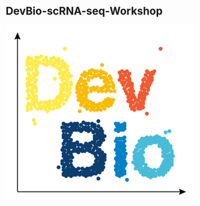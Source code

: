 # DevBio-scRNA-seq-Workshop

<p style="text-align:center;"><img src="https://raw.githubusercontent.com/oligomyeggo/DevBio-scRNA-seq-Workshop/main/img/devbioscrnaseqworkshoplogo.png?token=ADDSPGSQN2ZFXEDY7TK5CPDBJ677A" alt="Logo"></p>